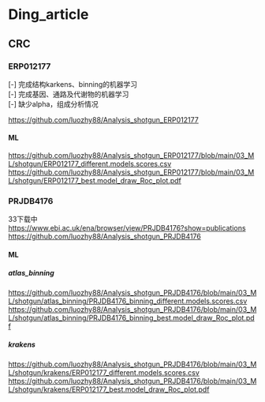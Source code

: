 # Ding_article
## CRC
### ERP012177
[-] 完成结构karkens、binning的机器学习  
[-] 完成基因、通路及代谢物的机器学习  
[-] 缺少alpha，组成分析情况 

https://github.com/luozhy88/Analysis_shotgun_ERP012177  
#### ML
https://github.com/luozhy88/Analysis_shotgun_ERP012177/blob/main/03_ML/shotgun/ERP012177_different.models.scores.csv   
https://github.com/luozhy88/Analysis_shotgun_ERP012177/blob/main/03_ML/shotgun/ERP012177_best.model_draw_Roc_plot.pdf  

### PRJDB4176
33下载中  
https://www.ebi.ac.uk/ena/browser/view/PRJDB4176?show=publications    
https://github.com/luozhy88/Analysis_shotgun_PRJDB4176  

#### ML
##### atlas_binning

https://github.com/luozhy88/Analysis_shotgun_PRJDB4176/blob/main/03_ML/shotgun/atlas_binning/PRJDB4176_binning_different.models.scores.csv  
https://github.com/luozhy88/Analysis_shotgun_PRJDB4176/blob/main/03_ML/shotgun/atlas_binning/PRJDB4176_binning_best.model_draw_Roc_plot.pdf 

##### krakens

https://github.com/luozhy88/Analysis_shotgun_PRJDB4176/blob/main/03_ML/shotgun/krakens/ERP012177_different.models.scores.csv  
https://github.com/luozhy88/Analysis_shotgun_PRJDB4176/blob/main/03_ML/shotgun/krakens/ERP012177_best.model_draw_Roc_plot.pdf  
